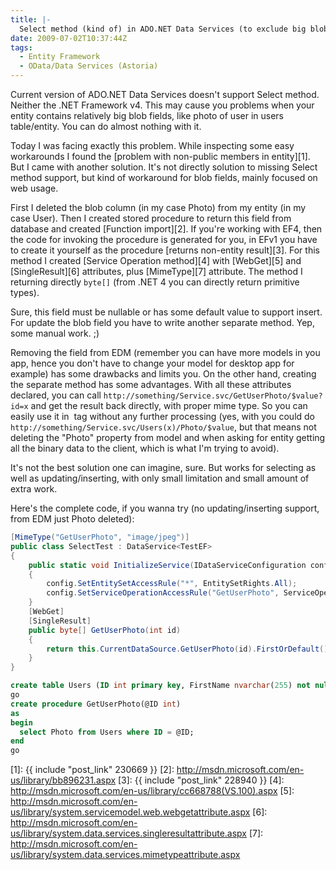 ```yaml
---
title: |-
  Select method (kind of) in ADO.NET Data Services (to exclude big blob fields)
date: 2009-07-02T10:37:44Z
tags:
  - Entity Framework
  - OData/Data Services (Astoria)
---
```

Current version of ADO.NET Data Services doesn't support Select method. Neither the .NET Framework v4. This may cause you problems when your entity contains relatively big blob fields, like photo of user in users table/entity. You can do almost nothing with it.

Today I was facing exactly this problem. While inspecting some easy workarounds I found the [problem with non-public members in entity][1]. But I came with another solution. It's not directly solution to missing Select method support, but kind of workaround for blob fields, mainly focused on web usage.

First I deleted the blob column (in my case Photo) from my entity (in my case User). Then I created stored procedure to return this field from database and created [Function import][2]. If you're working with EF4, then the code for invoking the procedure is generated for you, in EFv1 you have to create it yourself as the procedure [returns non-entity result][3]. For this method I created [Service Operation method][4] with [WebGet][5] and [SingleResult][6] attributes, plus [MimeType][7] attribute. The method I returning directly `byte[]` (from .NET 4 you can directly return primitive types).

Sure, this field must be nullable or has some default value to support insert. For update the blob field you have to write another separate method. Yep, some manual work. ;)

Removing the field from EDM (remember you can have more models in you app, hence you don't have to change your model for desktop app for example) has some drawbacks and limits you. On the other hand, creating the separate method has some advantages. With all these attributes declared, you can call `http://something/Service.svc/GetUserPhoto/$value?id=x` and get the result back directly, with proper mime type. So you can easily use it in <img /> tag without any further processing (yes, with you could do `http://something/Service.svc/Users(x)/Photo/$value`, but that means not deleting the "Photo" property from model and when asking for entity getting all the binary data to the client, which is what I'm trying to avoid).

It's not the best solution one can imagine, sure. But works for selecting as well as updating/inserting, with only small limitation and small amount of extra work.

Here's the complete code, if you wanna try (no updating/inserting support, from EDM just Photo deleted):

```csharp
[MimeType("GetUserPhoto", "image/jpeg")]
public class SelectTest : DataService<TestEF>
{
	public static void InitializeService(IDataServiceConfiguration config)
	{
		config.SetEntitySetAccessRule("*", EntitySetRights.All);
		config.SetServiceOperationAccessRule("GetUserPhoto", ServiceOperationRights.All);
	}
	[WebGet]
	[SingleResult]
	public byte[] GetUserPhoto(int id)
	{
		return this.CurrentDataSource.GetUserPhoto(id).FirstOrDefault();
	}
}
```

```sql
create table Users (ID int primary key, FirstName nvarchar(255) not null, LastName nvarchar(255) not null, Photo varbinary(max));
go
create procedure GetUserPhoto(@ID int)
as
begin
  select Photo from Users where ID = @ID;
end
go
```

[1]: {{ include "post_link" 230669 }}
[2]: http://msdn.microsoft.com/en-us/library/bb896231.aspx
[3]: {{ include "post_link" 228940 }}
[4]: http://msdn.microsoft.com/en-us/library/cc668788(VS.100).aspx
[5]: http://msdn.microsoft.com/en-us/library/system.servicemodel.web.webgetattribute.aspx
[6]: http://msdn.microsoft.com/en-us/library/system.data.services.singleresultattribute.aspx
[7]: http://msdn.microsoft.com/en-us/library/system.data.services.mimetypeattribute.aspx